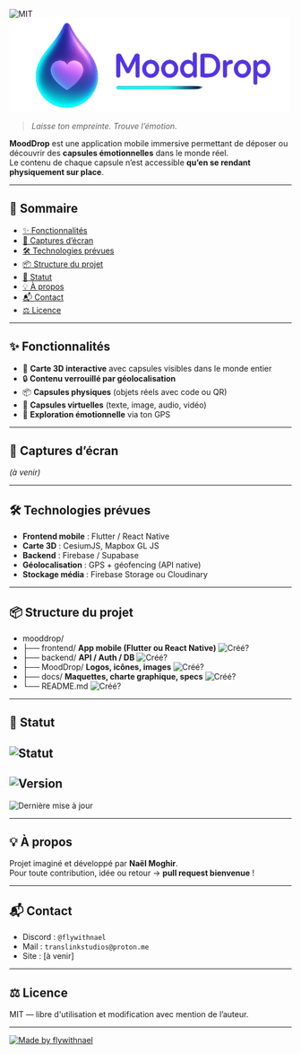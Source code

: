 ![MIT](https://img.shields.io/badge/MIT-purple?style=for-the-badge)
![Logo](MoodDrop/logomooddrop-origin-rectangle-nobg.png) 

> *Laisse ton empreinte. Trouve l’émotion.*

**MoodDrop** est une application mobile immersive permettant de déposer ou découvrir des **capsules émotionnelles** dans le monde réel.  
Le contenu de chaque capsule n’est accessible **qu’en se rendant physiquement sur place**.

---

## 📑 Sommaire

- [✨ Fonctionnalités](#-fonctionnalités)
- [📱 Captures d’écran](#-captures-décran)
- [🛠️ Technologies prévues](#-technologies-prévues)
- [📦 Structure du projet](#-structure-du-projet)
- [🚧 Statut](#-statut)
- [💡 À propos](#-à-propos)
- [📬 Contact](#-contact)
- [⚖️ Licence](#-licence)

---

## ✨ Fonctionnalités

- 📍 **Carte 3D interactive** avec capsules visibles dans le monde entier  
- 🔒 **Contenu verrouillé par géolocalisation**  
- 📦 **Capsules physiques** (objets réels avec code ou QR)  
- 💬 **Capsules virtuelles** (texte, image, audio, vidéo)  
- 🧭 **Exploration émotionnelle** via ton GPS

---

## 📱 Captures d’écran

*(à venir)*  

---

## 🛠️ Technologies prévues

- **Frontend mobile** : Flutter / React Native  
- **Carte 3D** : CesiumJS, Mapbox GL JS  
- **Backend** : Firebase / Supabase  
- **Géolocalisation** : GPS + géofencing (API native)  
- **Stockage média** : Firebase Storage ou Cloudinary

---

## 📦 Structure du projet

-  mooddrop/
- ├── frontend/ **App mobile (Flutter ou React Native)** ![Créé?](https://img.shields.io/badge/❌%20non%20créé-FF364A)
- ├── backend/ **API / Auth / DB** ![Créé?](https://img.shields.io/badge/❌%20non%20créé-FF364A)
- ├── MoodDrop/ **Logos, icônes, images** ![Créé?](https://img.shields.io/badge/✅%20créé-36FF68)
- ├── docs/ **Maquettes, charte graphique, specs** ![Créé?](https://img.shields.io/badge/❌%20non%20créé-FF364A)
- └── README.md ![Créé?](https://img.shields.io/badge/✅%20créé-36FF68)

---

## 🚧 Statut

![Statut](https://img.shields.io/badge/dynamic/json?color=5E17EB&label=Statut&query=$.development&url=https%3A%2F%2Fraw.githubusercontent.com%2Fflywithnael%2FMoodDrop%2Fmain%2Fstatus.json&style=for-the-badge)
--
![Version](https://img.shields.io/badge/dynamic/json?color=00E0C6&label=Version&query=$.version&url=https%3A%2F%2Fraw.githubusercontent.com%2Fflywithnael%2FMoodDrop%2Fmain%2Fstatus.json&style=for-the-badge)
--
![Dernière mise à jour](https://img.shields.io/badge/dynamic/json?color=gray&label=Derni%C3%A8re%20MAJ&query=$.lastUpdate&url=https%3A%2F%2Fraw.githubusercontent.com%2Fflywithnael%2FMoodDrop%2Fmain%2Fstatus.json&style=for-the-badge)

---

## 💡 À propos

Projet imaginé et développé par **Naël Moghir**.  
Pour toute contribution, idée ou retour → **pull request bienvenue** !

---

## 📬 Contact

- Discord : `@flywithnael`  
- Mail : `translinkstudios@proton.me`  
- Site : [à venir]

---

## ⚖️ Licence

MIT — libre d'utilisation et modification avec mention de l’auteur.

---

[![Made by flywithnael](https://img.shields.io/badge/Made%20with%20%F0%9F%92%9C%20by-flywithnael-5E17EB?style=for-the-badge)](https://github.com/flywithnael)
